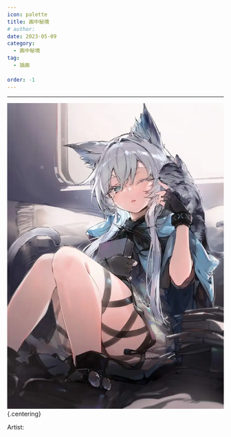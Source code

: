 ```yaml
---
icon: palette
title: 画中秘境
# author: 
date: 2023-05-09
category:
  - 画中秘境
tag:
  - 插画

order: -1
---
```

<!-- more -->

---

![](./res/illustration/cover.webp) {.centering}

Artist: 
<ArticleAd />